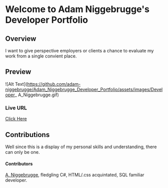 # Welcome to Adam Niggebrugge's Developer Portfolio

## Overview
I want to give perspective employers or clients a chance to evaluate my work from a single convient place.

## Preview
![Alt Text](https://github.com/adam-niggebrugge/Adam_Niggebrugge_Developer_Portfolio/assets/images/Developer_ A_Niggebrugge.gif)

### Live URL
[Click Here](https://adam-niggebrugge.github.io/Adam_Niggebrugge_Developer_Portfolio/)

## Contributions
Well since this is a display of my personal skills and understanding, there can only be one.
#### Contributors
[A. Niggebrugge](https://github.com/adam-niggebrugge), fledgling C#, HTML/.css acquintated, SQL familiar developer.  
